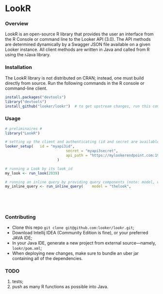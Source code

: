 # LookR
### Overview
LookR is an open-source R library that provides the user an interface from the R Console or command line to the Looker API (3.0). The API methods are determined dynamically by a Swagger JSON file available on a given Looker instance. All client methods are written in Java and called from R using the rJava library.


### Installation
The LookR library is not distributed on CRAN; instead, one must build directly from source. Run the following commands in the R console or command-line client.
```R
install.packages("devtools")
library("devtools")
install_github("looker/lookr")	# to get upstream changes, run this command periodically
```

### Usage
```R
# preliminaires #
library("LookR")

# setting up the client and authenticating (id and secret are available on your Looker instance)
looker_setup(	id = "myapi3id",
							secret = "myapi3secret",
							api_path = "https://mylookerendpoint.com:19999/api/3.0"
						)

# running a Look by its look_id
my_look <- run_look(2039)

# running an inline query by providing query components (note: model, view, and fields are required parameters)
my_inline_query <- run_inline_query(	model = "thelook", 
																			view = "orders", 
																			fields = c("orders.count", "orders.created_month")
																			filters = list(c("orders.created_month", "90 days"), c("orders.status", "complete"))
																		)
```
### Contributing
- Clone this repo `git clone git@github.com:looker/lookr.git`;
- Download Intellij IDEA (Community Edition is fine), or your preferred JAVA IDE;
- In your Java IDE, generate a new project from external source—namely, `lookr/pom.xml`;
- When deploying new changes, make sure to bundle an uber jar containing all of the dependencies.

### TODO
1. tests;
2. push as many R functions as possible into Java.

